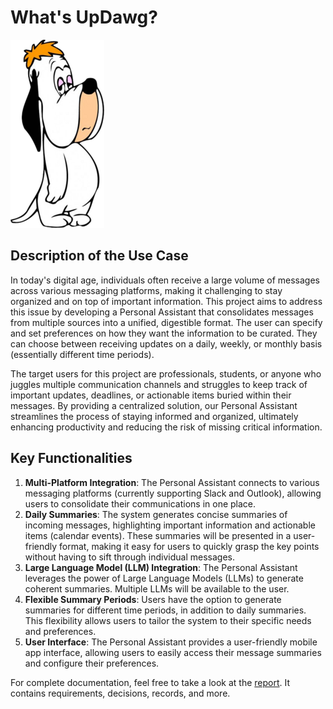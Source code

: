 # What's UpDawg?

![UpDawg](src/Droopy_dog.png)

## **Description of the Use Case**

In today's digital age, individuals often receive a large volume of messages across various messaging platforms, making it challenging to stay organized and on top of important information. This project aims to address this issue by developing a Personal Assistant that consolidates messages from multiple sources into a unified, digestible format. The user can specify and set preferences on how they want the information to be curated. They can choose between receiving updates on a daily, weekly, or monthly basis (essentially different time periods). 

The target users for this project are professionals, students, or anyone who juggles multiple communication channels and struggles to keep track of important updates, deadlines, or actionable items buried within their messages. By providing a centralized solution, our Personal Assistant streamlines the process of staying informed and organized, ultimately enhancing productivity and reducing the risk of missing critical information.

## **Key Functionalities**

1. **Multi-Platform Integration**: The Personal Assistant connects to various messaging platforms (currently supporting Slack and Outlook), allowing users to consolidate their communications in one place.
2. **Daily Summaries**: The system generates concise summaries of incoming messages, highlighting important information and actionable items (calendar events). These summaries will be presented in a user-friendly format, making it easy for users to quickly grasp the key points without having to sift through individual messages.
3. **Large Language Model (LLM) Integration**: The Personal Assistant leverages the power of Large Language Models (LLMs) to generate coherent summaries. Multiple LLMs will be available to the user. 
4. **Flexible Summary Periods**: Users have the option to generate summaries for different time periods, in addition to daily summaries. This flexibility allows users to tailor the system to their specific needs and preferences.
6. **User Interface**: The Personal Assistant provides a user-friendly mobile app interface, allowing users to easily access their message summaries and configure their preferences.

For complete documentation, feel free to take a look at the [report](report/report.md). It contains requirements, decisions, records, and more.
